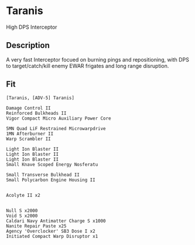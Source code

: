 # Taranis

High DPS Interceptor 


## Description

A very fast Interceptor focued on burning pings and repositioning, with DPS to target/catch/kill enemy EWAR frigates and long range disruption.

## Fit

```
[Taranis, [ADV-5] Taranis]

Damage Control II
Reinforced Bulkheads II
Vigor Compact Micro Auxiliary Power Core

5MN Quad LiF Restrained Microwarpdrive
1MN Afterburner II
Warp Scrambler II

Light Ion Blaster II
Light Ion Blaster II
Light Ion Blaster II
Small Knave Scoped Energy Nosferatu

Small Transverse Bulkhead II
Small Polycarbon Engine Housing II


Acolyte II x2


Null S x2000
Void S x2000
Caldari Navy Antimatter Charge S x1000
Nanite Repair Paste x25
Agency 'Overclocker' SB3 Dose I x2
Initiated Compact Warp Disruptor x1
```
